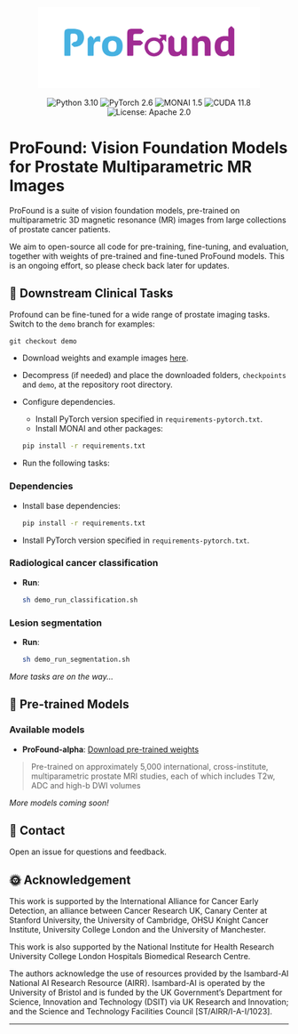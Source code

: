 <p align="center">
  <img src="./assets/profound_logo.png" alt="ProFound Logo" width="400"/>
</p>

<p align="center">
  <img src="https://img.shields.io/badge/Python-3.10-3776AB.svg?style=flat&logo=python&logoColor=white" alt="Python 3.10"/>
  <img src="https://img.shields.io/badge/PyTorch-2.6-EE4C2C?style=flat&logo=pytorch&logoColor=white" alt="PyTorch 2.6"/>
  <img src="https://img.shields.io/badge/MONAI-1.5-005BBB?style=flat&logo=monai&logoColor=white" alt="MONAI 1.5"/>
  <img src="https://img.shields.io/badge/CUDA-11.8-76B900?style=flat&logo=nvidia&logoColor=white" alt="CUDA 11.8"/>
  <img src="https://img.shields.io/badge/License-Apache%202.0-blue.svg" alt="License: Apache 2.0"/>
</p>



# ProFound: Vision Foundation Models for Prostate Multiparametric MR Images
ProFound is a suite of vision foundation models, pre-trained on multiparametric 3D magnetic resonance (MR) images from large collections of prostate cancer patients. 

We aim to open-source all code for pre-training, fine-tuning, and evaluation, together with weights of pre-trained and fine-tuned ProFound models. This is an ongoing effort, so please check back later for updates.


## 🐣 Downstream Clinical Tasks
Profound can be fine-tuned for a wide range of prostate imaging tasks. Switch to the `demo` branch for examples:
```batch
git checkout demo
```

- Download weights and example images [here](https://liveuclac-my.sharepoint.com/:f:/g/personal/rmapyw0_ucl_ac_uk/ElyR-Bc7QqVAjhShIptm9K8BJsSb6QKKqJn0XolSEj0vgQ?e=MsrMCf).

- Decompress (if needed) and place the downloaded folders, `checkpoints` and `demo`, at the repository root directory.

- Configure dependencies.
  - Install PyTorch version specified in `requirements-pytorch.txt`.
  - Install MONAI and other packages:
   ```bash
   pip install -r requirements.txt
   ```

- Run the following tasks:


### Dependencies

- Install base dependencies:

   ```bash
   pip install -r requirements.txt
   ```
- Install PyTorch version specified in `requirements-pytorch.txt`.

### Radiological cancer classification
- **Run**:
  ```bash
  sh demo_run_classification.sh
  ```
<!-- - **Example output:**  
  ![Cancer segmentation example](./assets/cancer_segmentation_example.png) -->

### Lesion segmentation
- **Run**:
  ```bash
  sh demo_run_segmentation.sh
  ```
<!-- - **Example output:**  
  ![Gland segmentation example](./assets/anatomy_segmentation_example.png) -->

<!-- ### Cancer localisation
- **Download weights**: [fine-tuned weights](https://your-download-link-here.com)
- **Run**:
  ```bash
  python ./demo/localisation_pirads3.py
  ```
- **Example output**:  
  ![Gland segmentation example](./assets/localisation_pirads3_example.png) -->

*More tasks are on the way...*



## 🥚 Pre-trained Models

### Available models
- **ProFound-alpha**: [Download pre-trained weights](https://liveuclac-my.sharepoint.com/:f:/g/personal/rmapyhu_ucl_ac_uk/Et-apmeR2JRMsWRPV0VbQ40BZETdEUmWeq40ulwucYoW-A?e=T6y7F0)
> Pre-trained on approximately 5,000 international, cross-institute, multiparametric prostate MRI studies, each of which includes T2w, ADC and high-b DWI volumes

*More models coming soon!*



## 🤝 Contact
Open an issue for questions and feedback.




## 🌞 Acknowledgement
This work is supported by the International Alliance for Cancer Early Detection, an alliance between Cancer Research UK, Canary Center at Stanford University, the University of Cambridge, OHSU Knight Cancer Institute, University College London and the University of Manchester.

This work is also supported by the National Institute for Health Research University College London Hospitals Biomedical Research Centre.

The authors acknowledge the use of resources provided by the Isambard-AI National AI Research Resource (AIRR). Isambard-AI is operated by the University of Bristol and is funded by the UK Government’s Department for Science, Innovation and Technology (DSIT) via UK Research and Innovation; and the Science and Technology Facilities Council [ST/AIRR/I-A-I/1023].

---
